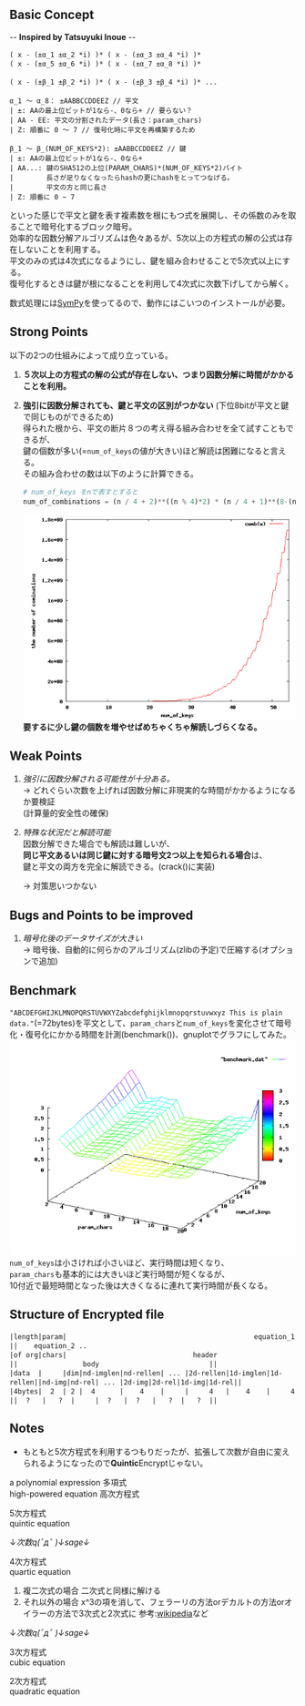 ## Basic Concept
-- __Inspired by Tatsuyuki Inoue__ --

    ( x - (±α_1 ±α_2 *i) )* ( x - (±α_3 ±α_4 *i) )*
    ( x - (±α_5 ±α_6 *i) )* ( x - (±α_7 ±α_8 *i) )*
	
	( x - (±β_1 ±β_2 *i) )* ( x - (±β_3 ±β_4 *i) )* ...

    α_1 〜 α_8： ±AABBCCDDEEZ // 平文
    | ±: AAの最上位ビットが1なら-、0なら+ // 要らない？
    | AA - EE: 平文の分割されたデータ(長さ：param_chars)
    | Z: 順番に 0 〜 7 // 復号化時に平文を再構築するため
		
    β_1 〜 β_(NUM_OF_KEYS*2): ±AABBCCDDEEZ // 鍵
    | ±: AAの最上位ビットが1なら-、0なら+
    | AA...: 鍵のSHA512の上位(PARAM_CHARS)*(NUM_OF_KEYS*2)バイト  
    |        長さが足りなくなったらhashの更にhashをとってつなげる。
	|		 平文の方と同じ長さ
    | Z: 順番に 0 ~ 7
	
といった感じで平文と鍵を表す複素数を根にもつ式を展開し、その係数のみを取ることで暗号化するブロック暗号。  
効率的な因数分解アルゴリズムは色々あるが、5次以上の方程式の解の公式は存在しないことを利用する。  
平文のみの式は4次式になるようにし、鍵を組み合わせることで5次式以上にする。  
復号化するときは鍵が根になることを利用して4次式に次数下げしてから解く。  

数式処理には[SymPy](http://sympy.org/en/index.html)を使ってるので、動作にはこいつのインストールが必要。  

## Strong Points
以下の2つの仕組みによって成り立っている。  

1. **５次以上の方程式の解の公式が存在しない、つまり因数分解に時間がかかることを利用。**  

2. **強引に因数分解されても、鍵と平文の区別がつかない** (下位8bitが平文と鍵で同じものができるため)  
   得られた根から、平文の断片８つの考え得る組み合わせを全て試すこともできるが、  
   鍵の個数が多い(=`num_of_keys`の値が大きい)ほど解読は困難になると言える。  
   その組み合わせの数は以下のように計算できる。  
   
   ```python
   # num_of_keys をnで表すとすると
   num_of_combinations = (n / 4 + 2)**((n % 4)*2) * (n / 4 + 1)**(8-(n % 4)*2)
   ```  
   
   ![組み合わせの数](https://github.com/pheehs/QuinticEncrypt/raw/master/growing_comb.png "組み合わせの数")  
   **要するに少し鍵の個数を増やせばめちゃくちゃ解読しづらくなる。**

## Weak Points
1. _強引に因数分解される可能性が十分ある。_  
   -> どれぐらい次数を上げれば因数分解に非現実的な時間がかかるようになるか要検証  
      (計算量的安全性の確保)
  
2. _特殊な状況だと解読可能_  
   因数分解できた場合でも解読は難しいが、  
   **同じ平文あるいは同じ鍵に対する暗号文2つ以上を知られる場合**は、  
   鍵と平文の両方を完全に解読できる。(crack()に実装)  
   
   -> 対策思いつかない

## Bugs and Points to be improved
1. _暗号化後のデータサイズが大きい_  
   -> 暗号後、自動的に何らかのアルゴリズム(zlibの予定)で圧縮する(オプションで追加)

## Benchmark
`"ABCDEFGHIJKLMNOPQRSTUVWXYZabcdefghijklmnopqrstuvwxyz This is plain data."`(=72bytes)を平文として、`param_chars`と`num_of_keys`を変化させて暗号化・復号化にかかる時間を計測(benchmark())、gnuplotでグラフにしてみた。  
![ベンチマーク結果](https://github.com/pheehs/QuinticEncrypt/raw/master/benchmark_plot.png "ベンチマーク結果")  
`num_of_keys`は小さければ小さいほど、実行時間は短くなり、  
`param_chars`も基本的には大きいほど実行時間が短くなるが、  
10付近で最短時間となった後は大きくなるに連れて実行時間が長くなる。

## Structure of Encrypted file

    |length|param|                                              equation_1                                                    ||    equation_2 ..
    |of org|chars|                               header                      ||                body                           ||
    |data  |     |dim|nd-imglen|nd-rellen| ... |2d-rellen|1d-imglen|1d-rellen||nd-img|nd-rel| ... |2d-img|2d-rel|1d-img|1d-rel||
    |4bytes|  2  | 2 |  4      |    4    |     |     4   |    4    |     4   ||  ?   |   ?  |     |  ?   |  ?   |   ?  |   ?  ||

## Notes
* もともと5次方程式を利用するつもりだったが、拡張して次数が自由に変えられるようになったので**Quintic**Encryptじゃない。

a polynomial expression 多項式  
high-powered equation 高次方程式  

5次方程式  
quintic equation  

↓_次数q(ﾟдﾟ )↓sage↓_

4次方程式  
quartic equation  

1. 複二次式の場合
  二次式と同様に解ける
2. それ以外の場合
  x^3の項を消して、フェラーリの方法orデカルトの方法orオイラーの方法で3次式と2次式に
  参考:[wikipedia](http://ja.wikipedia.org/wiki/4%E6%AC%A1%E6%96%B9%E7%A8%8B%E5%BC%8F)など

↓_次数q(ﾟдﾟ )↓sage↓_

3次方程式  
cubic equation  

2次方程式  
quadratic equation  

